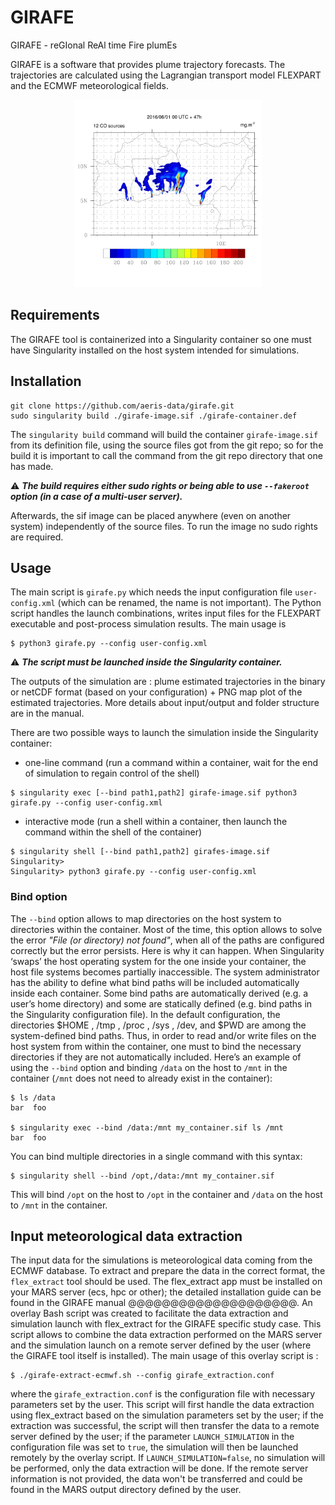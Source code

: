 # GIRAFE

GIRAFE - reGIonal ReAl time Fire plumEs

GIRAFE is a software that provides plume trajectory forecasts. The trajectories are calculated using the Lagrangian transport model FLEXPART and the ECMWF meteorological fields.

<p align="center">
    <img width="300" src="logo.png" alt="GIRAFE logo">
</p>

## Requirements
The GIRAFE tool is containerized into a Singularity container so one must have Singularity installed on the host system intended for simulations.

## Installation
```
git clone https://github.com/aeris-data/girafe.git
sudo singularity build ./girafe-image.sif ./girafe-container.def
```

The `singularity build` command will build the container `girafe-image.sif` from its definition file, using the source files got from the git repo; so for the build it is important to call the command from the git repo directory that one has made. 

⚠️ ***The build requires either sudo rights or being able to use `--fakeroot` option (in a case of a multi-user server).***

Afterwards, the sif image can be placed anywhere (even on another system) independently of the source files. To run the image no sudo rights are required.

## Usage
The main script is `girafe.py` which needs the input configuration file `user-config.xml` (which can be renamed, the name is not important). The Python script handles the launch combinations, writes input files for the FLEXPART executable and post-process simulation results. The main usage is
```
$ python3 girafe.py --config user-config.xml
```

⚠️ ***The script must be launched inside the Singularity container.***

The outputs of the simulation are : plume estimated trajectories in the binary or netCDF format (based on your configuration) + PNG map plot of the estimated trajectories. More details about input/output and folder structure are in the manual.

There are two possible ways to launch the simulation inside the Singularity container:
- one-line command (run a command within a container, wait for the end of simulation to regain control of the shell)
```
$ singularity exec [--bind path1,path2] girafe-image.sif python3 girafe.py --config user-config.xml
```
- interactive mode (run a shell within a container, then launch the command within the shell of the container)
```
$ singularity shell [--bind path1,path2] girafes-image.sif
Singularity>
Singularity> python3 girafe.py --config user-config.xml
```

### Bind option

The `--bind` option allows to map directories on the host system to directories within the container. Most of the time, this option allows to solve the error *"File (or directory) not found"*, when all of the paths are configured correctly but the error persists. Here is why it can happen. When Singularity ‘swaps’ the host operating system for the one inside your container, the host file systems becomes partially inaccessible. The system administrator has the ability to define what bind paths will be included automatically inside each container. Some bind paths are automatically derived (e.g. a user’s home directory) and some are statically defined (e.g. bind paths in the Singularity configuration file). In the default configuration, the directories $HOME , /tmp , /proc , /sys , /dev, and $PWD are among the system-defined bind paths. Thus, in order to read and/or write files on the host system from within the container, one must to bind the necessary directories if they are not automatically included. Here’s an example of using the `--bind` option and binding `/data` on the host to `/mnt` in the container (`/mnt` does not need to already exist in the container):

```
$ ls /data
bar  foo

$ singularity exec --bind /data:/mnt my_container.sif ls /mnt
bar  foo
```

You can bind multiple directories in a single command with this syntax:

```
$ singularity shell --bind /opt,/data:/mnt my_container.sif
```

This will bind `/opt` on the host to `/opt` in the container and `/data` on the host to `/mnt` in the container.

## Input meteorological data extraction
The input data for the simulations is meteorological data coming from the ECMWF database. To extract and prepare the data in the correct format, the `flex_extract` tool should be used. The flex_extract app must be installed on your MARS server (ecs, hpc or other); the detailed installation guide can be found in the GIRAFE manual @@@@@@@@@@@@@@@@@@@@. An overlay Bash script was created to facilitate the data extraction and simulation launch with flex_extract for the GIRAFE specific study case. This script allows to combine the data extraction performed on the MARS server and the simulation launch on a remote server defined by the user (where the GIRAFE tool itself is installed). The main usage of this overlay script is :

```
$ ./girafe-extract-ecmwf.sh --config girafe_extraction.conf
```
where the `girafe_extraction.conf` is the configuration file with necessary parameters set by the user. This script will first handle the data extraction using flex_extract based on the simulation parameters set by the user; if the extraction was successful, the script will then transfer the data to a remote server defined by the user; if the parameter `LAUNCH_SIMULATION` in the configuration file was set to `true`, the simulation will then be launched remotely by the overlay script. If `LAUNCH_SIMULATION=false`, no simulation will be performed, only the data extraction will be done. If the remote server information is not provided, the data won't be transferred and could be found in the MARS output directory defined by the user.
